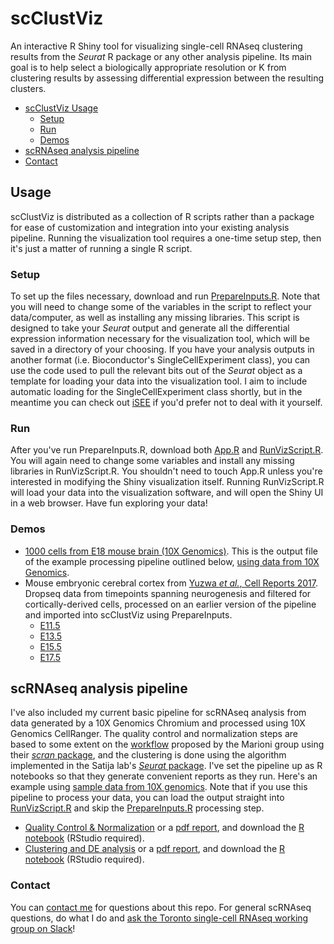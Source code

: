# scClustViz
An interactive R Shiny tool for visualizing single-cell RNAseq clustering results from the *Seurat* R package or any other analysis pipeline.  Its main goal is to help select a biologically appropriate resolution or K from clustering results by assessing differential expression between the resulting clusters.  

-   [scClustViz Usage](#usage)  
    -   [Setup](#setup)  
    -   [Run](#run)  
    -   [Demos](#demos)  
-   [scRNAseq analysis pipeline](#scrnaseq-analysis-pipeline)  
-   [Contact](#contact)  

## Usage
scClustViz is distributed as a collection of R scripts rather than a package for ease of customization and integration into your existing analysis pipeline.  Running the visualization tool requires a one-time setup step, then it's just a matter of running a single R script.  
### Setup
To set up the files necessary, download and run [PrepareInputs.R](PrepareInputs.R).  Note that you will need to change some of the variables in the script to reflect your data/computer, as well as installing any missing libraries.  This script is designed to take your *Seurat* output and generate all the differential expression information necessary for the visualization tool, which will be saved in a directory of your choosing.  If you have your analysis outputs in another format (i.e. Bioconductor's SingleCellExperiment class), you can use the code used to pull the relevant bits out of the *Seurat* object as a template for loading your data into the visualization tool.  I aim to include automatic loading for the SingleCellExperiment class shortly, but in the meantime you can check out [iSEE](https://bioconductor.org/packages/release/bioc/html/iSEE.html) if you'd prefer not to deal with it yourself.  
### Run
After you've run PrepareInputs.R, download both [App.R](App.R) and [RunVizScript.R](RunVizScript.R).  You will again need to change some variables and install any missing libraries in RunVizScript.R.  You shouldn't need to touch App.R unless you're interested in modifying the Shiny visualization itself.  Running RunVizScript.R will load your data into the visualization software, and will open the Shiny UI in a web browser.  Have fun exploring your data!
### Demos
-   [1000 cells from E18 mouse brain (10X Genomics)](10Xneurons_forViz.RData).  This is the output file of the example processing pipeline outlined below, [using data from 10X Genomics](https://support.10xgenomics.com/single-cell-gene-expression/datasets/2.1.0/neurons_900).
-   Mouse embryonic cerebral cortex from [Yuzwa *et al.*, Cell Reports 2017](https://doi.org/10.1016/j.celrep.2017.12.017).  Dropseq data from timepoints spanning neurogenesis and filtered for cortically-derived cells, processed on an earlier version of the pipeline and imported into scClustViz using PrepareInputs.
    -   [E11.5](e11_Cortical_Only_forViz.RData)  
    -   [E13.5](e13_Cortical_Only_forViz.RData)  
    -   [E15.5](e15_Cortical_Only_forViz.RData)  
    -   [E17.5](e17_Cortical_Only_forViz.RData)  

## scRNAseq analysis pipeline
I've also included my current basic pipeline for scRNAseq analysis from data generated by a 10X Genomics Chromium and processed using 10X Genomics CellRanger.  The quality control and normalization steps are based to some extent on the [workflow](http://dx.doi.org/10.12688/f1000research.9501.2) proposed by the Marioni group using their [*scran* package](http://bioconductor.org/packages/release/bioc/html/scran.html), and the clustering is done using the algorithm implemented in the Satija lab's [*Seurat* package](https://satijalab.org/seurat/).  I've set the pipeline up as R notebooks so that they generate convenient reports as they run.  Here's an example using [sample data from 10X genomics](https://support.10xgenomics.com/single-cell-gene-expression/datasets/2.1.0/neurons_900).  Note that if you use this pipeline to process your data, you can load the output straight into [RunVizScript.R](RunVizScript.R) and skip the [PrepareInputs.R](PrepareInputs.R) processing step.  
-   [Quality Control & Normalization](pipeline_QCN.md) or a [pdf report](pipeline_QCN.pdf), and download the [R notebook](pipeline_QCN.Rmd) (RStudio required).  
-   [Clustering and DE analysis](pipeline_Clust.md) or a [pdf report](pipeline_Clust.pdf), and download the [R notebook](pipeline_Clust.Rmd) (RStudio required).  

### Contact
You can [contact me](http://www.baderlab.org/BrendanInnes) for questions about this repo.  For general scRNAseq questions, do what I do and [ask the Toronto single-cell RNAseq working group on Slack](http://bit.ly/scRNAseqTO)!  



